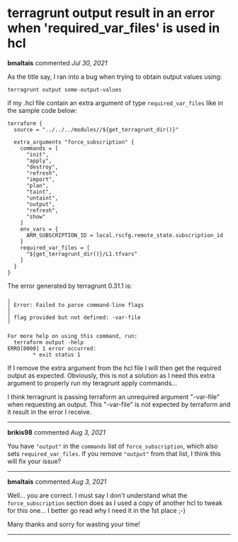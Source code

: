 # terragrunt output <outputname> result in an error when 'required_var_files' is used in hcl

**bmaltais** commented *Jul 30, 2021*

As the title say, I ran into a bug when trying to obtain output values using:

`terragrunt output some-output-values`

if my .hcl file contain an extra argument of type `required_var_files` like in the sample code below:

```hcl
terraform {
  source = "../../../modules//${get_terragrunt_dir()}"

  extra_arguments "force_subscription" {
    commands = [
      "init",
      "apply",
      "destroy",
      "refresh",
      "import",
      "plan",
      "taint",
      "untaint",
      "output",
      "refresh",
      "show"
    ]
    env_vars = {
      ARM_SUBSCRIPTION_ID = local.rscfg.remote_state.subscription_id
    }
    required_var_files = [
      "${get_terragrunt_dir()}/L1.tfvars"
    ]
  }
}
```

The error generated by terragrunt 0.31.1 is:

```
╷
│ Error: Failed to parse command-line flags
│ 
│ flag provided but not defined: -var-file
╵

For more help on using this command, run:
  terraform output -help
ERRO[0000] 1 error occurred:
        * exit status 1
```

If I remove the extra argument from the hcl file I will then get the required output as expected. Obviously, this is not a solution as I need this extra argument to properly run my teragrunt apply commands...

I think terragrunt is passing terraform an unrequired argument "-var-file" when requesting an output. This "-var-file" is not expected by terraform and it result in the error I receive.
<br />
***


**brikis98** commented *Aug 3, 2021*

You have `"output"` in the `commands` list of `force_subscription`, which also sets `required_var_files`. If you remove `"output"` from that list, I think this will fix your issue?
***

**bmaltais** commented *Aug 3, 2021*

Well... you are correct. I must say I don't understand what the `force_subscription` section does as I used a copy of another hcl to tweak for this one... I better go read why I need it in the 1st place ;-)

Many thanks and sorry for wasting your time!
***

